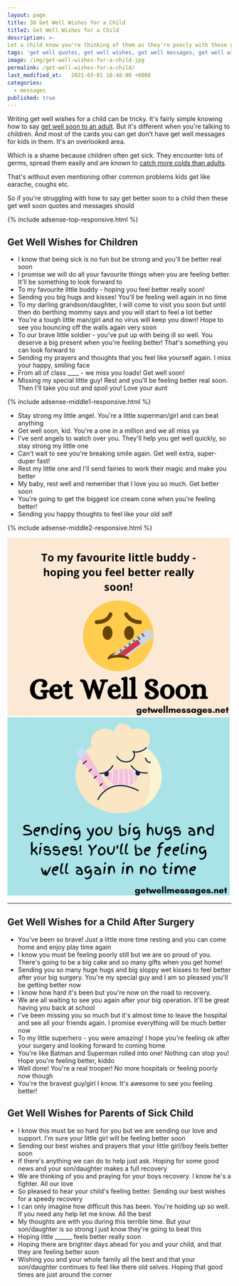 ```yaml
---
layout: page
title: 38 Get Well Wishes for a Child
title2: Get Well Wishes for a Child
description: >-
Let a child know you're thinking of them as they're poorly with these get well wishes for kids 
tags: 'get well quotes, get well wishes, get well messages, get well wishes for kids, get well messages for a child'
image: /img/get-well-wishes-for-a-child.jpg
permalink: /get-well-wishes-for-a-child/
last_modified_at:   2021-03-01 18:48:00 +0000
categories:
  - messages
published: true
---
```


<p>Writing get well wishes for a child can be tricky. It's fairly simple knowing how to say <a href="/get-well-wishes/">get well soon to an adult</a>. But it's different when you're talking to children. And most of the cards you can get don't have get well messages for kids in them. It's an overlooked area. </p>

<p>Which is a shame because children often get sick. They encounter lots of germs, spread them easily and are known to <a href="https://www.ncbi.nlm.nih.gov/pmc/articles/PMC2722603/">catch more colds than adults</a>. </p>

<p>That's without even mentioning other common problems kids get like earache, coughs etc. </p>

<p>So if you're struggling with how to say get better soon to a child then these get well soon quotes and messages should </p>

{% include adsense-top-responsive.html %}
<h2>Get Well Wishes for Children</h2>

<ul>
<li>I know that being sick is no fun but be strong and you'll be better real soon</li>
<li>I promise we will do all your favourite things when you are feeling better. It'll be something to look forward to</li>
<li>To my favourite little buddy - hoping you feel better really soon!</li>
<li>Sending you big hugs and kisses! You'll be feeling well again in no time</li>
<li>To my darling grandson/daughter, I will come to visit you soon but until then do berthing mommy says and you will start to feel a lot better</li> 
<li>You're a tough little man/girl and no virus will keep you down! Hope to see you bouncing off the walls again very soon</li>
<li>To our brave little soldier - you've put up with being ill so well. You deserve a big present when you're feeling better! That's something you can look forward to</li>
<li>Sending my prayers and thoughts that you feel like yourself again. I miss your happy, smiling face</li>
<li>From all of class ____ - we miss you loads! Get well soon!</li>
<li>Missing my special little guy! Rest and you'll be feeling better real soon. Then I'll take you out and spoil you! Love your aunt</li>
</ul>

{% include adsense-middle1-responsive.html %}

<ul>
<li>Stay strong my little angel. You're a little superman/girl and can beat anything</li>
<li>Get well soon, kid. You're a one in a million and we all miss ya</li>
<li>I've sent angels to watch over you. They'll help you get well quickly, so stay strong my little one</li>
<li>Can't wait to see you're breaking smile again. Get well extra, super-duper fast!</li>
<li>Rest my little one and I'll send fairies to work their magic and make you better</li>
<li>My baby, rest well and remember that I love you so much. Get better soon</li>
<li>You're going to get the biggest ice cream cone when you're feeling better! </li>
<li>Sending you happy thoughts to feel like your old self</li>
</ul>

{% include adsense-middle2-responsive.html %}

<div class="row">
<div class="column">
<img src="/img/get-well-soon-quote-for-kids.jpg" class="center-image" alt="get well soon for a child little buddy message" />
</div>
<div class="column">
<img src="/img/get-well-message-for-a-child.jpg" class="center-image" alt="sending you big hugs and kisses child get well quote" />
</div>
</div>
<hr>

<h2>Get Well Wishes for a Child After Surgery</h2>

<ul>
<li>You've been so brave! Just a little more time resting and you can come home and enjoy play time again</li>
<li>I know you must be feeling poorly still but we are so proud of you. There's going to be a big cake and so many gifts when you get home!</li>
<li>Sending you so many huge hugs and big sloppy wet kisses to feel better after your big surgery. You're my special guy and I am so pleased you'll be getting better now</li>
<li>I know how hard it's been but you're now on the road to recovery. 
<li>We are all waiting to see you again after your big operation. It'll be great having you back at school</li>
<li>I've been missing you so much but it's almost time to leave the hospital and see all your friends again. I promise everything will be much better now</li>
<li>To my little superhero - you were amazing! I hope you're feeling ok after your surgery and looking forward to coming home</li>
<li>You're like Batman and Superman rolled into one! Nothing can stop you! Hope you're feeling better, kiddo</li>
<li>Well done! You're a real trooper! No more hospitals or feeling poorly now though</li>
<li>You're the bravest guy/girl I know. It's awesome to see you feeling better!</li>
</ul>

<h2>Get Well Wishes for Parents of Sick Child</h2>

<ul>
<li>I know this must be so hard for you but we are sending our love and support. I'm sure your little girl will be feeling better soon</li>
<li>Sending our best wishes and prayers that your little girl/boy feels better soon</li>
<li>If there's anything we can do to help just ask. Hoping for some good news and your son/daughter makes a full recovery</li>
<li>We are thinking of you and praying for your boys recovery. I know he's a fighter. All our love</li> 
<li>So pleased to hear your child's feeling better. Sending our best wishes for a speedy recovery</li>
<li>I can only imagine how difficult this has been. You're holding up so well. If you need any help let me know. All the best</li>
<li>My thoughts are with you during this terrible time. But your son/daughter is so strong I just know they're going to beat this</li> 
<li>Hoping little ______ feels better really soon</li>
<li>Hoping there are brighter days ahead for you and your child, and that they are feeling better soon</li>
<li>Wishing you and your whole family all the best and that your son/daughter continues to feel like there old selves. Hoping that good times are just around the corner</li>
</ul>

